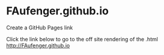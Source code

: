 # FAufenger.github.io
Create a GitHub Pages link

Click the link below to go to the off site rendering of the .html<br/>
<http://FAufenger.github.io>
